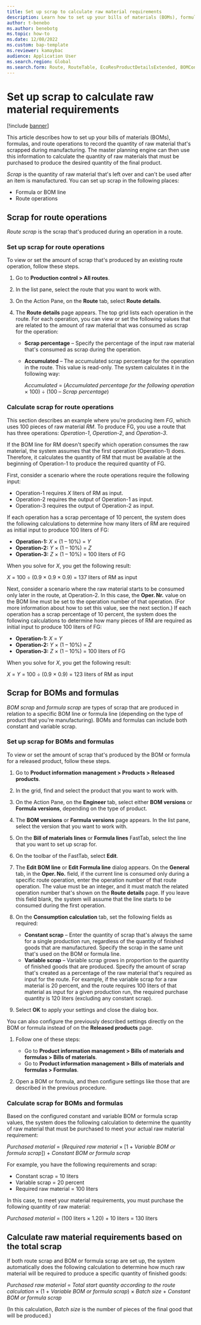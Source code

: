```yaml
---
title: Set up scrap to calculate raw material requirements
description: Learn how to set up your bills of materials (BOMs), formulas, and route operations to record the quantity of raw material that is scrapped during manufacturing.
author: t-benebo
ms.author: benebotg
ms.topic: how-to
ms.date: 12/08/2022
ms.custom: bap-template
ms.reviewer: kamaybac
audience: Application User
ms.search.region: Global
ms.search.form: Route, RouteTable, EcoResProductDetailsExtended, BOMConsistOf, BOMTable
---
```


# Set up scrap to calculate raw material requirements

[!include [banner](../includes/banner.md)]

This article describes how to set up your bills of materials (BOMs), formulas, and route operations to record the quantity of raw material that's scrapped during manufacturing. The master planning engine can then use this information to calculate the quantity of raw materials that must be purchased to produce the desired quantity of the final product.

*Scrap* is the quantity of raw material that's left over and can't be used after an item is manufactured. You can set up scrap in the following places:

- Formula or BOM line
- Route operations

## Scrap for route operations

*Route scrap* is the scrap that's produced during an operation in a route.

### Set up scrap for route operations

To view or set the amount of scrap that's produced by an existing route operation, follow these steps.

1. Go to **Production control \> All routes**.
1. In the list pane, select the route that you want to work with.
1. On the Action Pane, on the **Route** tab, select **Route details**.
1. The **Route details** page appears. The top grid lists each operation in the route. For each operation, you can view or set the following values that are related to the amount of raw material that was consumed as scrap for the operation:

    - **Scrap percentage** – Specify the percentage of the input raw material that's consumed as scrap during the operation.
    - **Accumulated** – The accumulated scrap percentage for the operation in the route. This value is read-only. The system calculates it in the following way:

        *Accumulated* = (*Accumulated percentage for the following operation* &times; 100) &divide; (100 – *Scrap percentage*)

### Calculate scrap for route operations

This section describes an example where you're producing item *FG*, which uses 100 pieces of raw material *RM*. To produce FG, you use a route that has three operations: *Operation-1*, *Operation-2*, and *Operation-3*.

If the BOM line for RM doesn't specify which operation consumes the raw material, the system assumes that the first operation (Operation-1) does. Therefore, it calculates the quantity of RM that must be available at the beginning of Operation-1 to produce the required quantity of FG.

First, consider a scenario where the route operations require the following input:

- Operation-1 requires *X* liters of RM as input.
- Operation-2 requires the output of Operation-1 as input.
- Operation-3 requires the output of Operation-2 as input.

If each operation has a scrap percentage of 10 percent, the system does the following calculations to determine how many liters of RM are required as initial input to produce 100 liters of FG:

- **Operation-1:** *X* &times; (1 – 10%) = *Y*
- **Operation-2:** *Y* &times; (1 – 10%) = *Z*
- **Operation-3:** *Z* &times; (1 – 10%) = 100 liters of FG

When you solve for *X*, you get the following result:

*X* = 100 &divide; (0.9 &times; 0.9 &times; 0.9) = 137 liters of RM as input

Next, consider a scenario where the raw material starts to be consumed only later in the route, at Operation-2. In this case, the **Oper. Nr.** value on the BOM line must be set to the operation number of that operation. (For more information about how to set this value, see the next section.) If each operation has a scrap percentage of 10 percent, the system does the following calculations to determine how many pieces of RM are required as initial input to produce 100 liters of FG:

- **Operation-1:** *X* = *Y*
- **Operation-2:** *Y* &times; (1 – 10%) = *Z*
- **Operation-3:** *Z* &times; (1 – 10%) = 100 liters of FG

When you solve for *X*, you get the following result:

*X* = *Y* = 100 &divide; (0.9 &times; 0.9) = 123 liters of RM as input

## Scrap for BOMs and formulas

*BOM scrap* and *formula scrap* are types of scrap that are produced in relation to a specific BOM line or formula line (depending on the type of product that you're manufacturing). BOMs and formulas can include both constant and variable scrap.

### Set up scrap for BOMs and formulas

To view or set the amount of scrap that's produced by the BOM or formula for a released product, follow these steps.

1. Go to **Product information management \> Products \> Released products**.
1. In the grid, find and select the product that you want to work with.
1. On the Action Pane, on the **Engineer** tab, select either **BOM versions** or **Formula versions**, depending on the type of product.
1. The **BOM versions** or **Formula versions** page appears. In the list pane, select the version that you want to work with.
1. On the **Bill of materials lines** or **Formula lines** FastTab, select the line that you want to set up scrap for.
1. On the toolbar of the FastTab, select **Edit**.
1. The **Edit BOM line** or **Edit Formula line** dialog appears. On the **General** tab, in the **Oper. No.** field, if the current line is consumed only during a specific route operation, enter the operation number of that route operation. The value must be an integer, and it must match the related operation number that's shown on the **Route details** page. If you leave this field blank, the system will assume that the line starts to be consumed during the first operation.
1. On the **Consumption calculation** tab, set the following fields as required:

    - **Constant scrap** – Enter the quantity of scrap that's always the same for a single production run, regardless of the quantity of finished goods that are manufactured. Specify the scrap in the same unit that's used on the BOM or formula line.
    - **Variable scrap** – Variable scrap grows in proportion to the quantity of finished goods that are produced. Specify the amount of scrap that's created as a percentage of the raw material that's required as input for the route. For example, if the variable scrap for a raw material is 20 percent, and the route requires 100 liters of that material as input for a given production run, the required purchase quantity is 120 liters (excluding any constant scrap).

1. Select **OK** to apply your settings and close the dialog box.

You can also configure the previously described settings directly on the BOM or formula instead of on the **Released products** page.

1. Follow one of these steps:

    - Go to **Product information management \> Bills of materials and formulas \> Bills of materials**.
    - Go to **Product information management \> Bills of materials and formulas \> Formulas**.

2. Open a BOM or formula, and then configure settings like those that are described in the previous procedure.

### Calculate scrap for BOMs and formulas

Based on the configured constant and variable BOM or formula scrap values, the system does the following calculation to determine the quantity of raw material that must be purchased to meet your actual raw material requirement:

*Purchased material* = (*Required raw material* &times; \[1 + *Variable BOM or formula scrap*\]) + *Constant BOM or formula scrap*

For example, you have the following requirements and scrap:

- Constant scrap = 10 liters
- Variable scrap = 20 percent
- Required raw material = 100 liters

In this case, to meet your material requirements, you must purchase the following quantity of raw material:

*Purchased material* = (100 liters &times; 1.20) + 10 liters = 130 liters

## Calculate raw material requirements based on the total scrap

If both route scrap and BOM or formula scrap are set up, the system automatically does the following calculation to determine how much raw material will be required to produce a specific quantity of finished goods:

*Purchased raw material* = *Total start quantity according to the route calculation* &times; (1 + *Variable BOM or formula scrap*) &times; *Batch size* + *Constant BOM or formula scrap*

(In this calculation, *Batch size* is the number of pieces of the final good that will be produced.)
